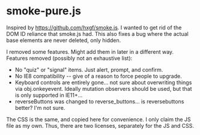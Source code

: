 smoke-pure.js
===============

Inspired by https://github.com/hxgf/smoke.js. I wanted to get rid of the DOM ID reliance that smoke.js had. This also fixes a bug where the actual base elements are never deleted, only hidden.

I removed some features. Might add them in later in a different way. Features removed (possibly not an exhaustive list):
* No "quiz" or "signal" items. Just alert, prompt, and confirm.
* No IE8 compatibility -- give of a reason to force people to upgrade.
* Keyboard controls are entirely gone... not sure about overwriting things via obj.onkeyevent. Ideally mutation observers should be used, but that is only supported in IE11+...
* reverseButtons was changed to reverse_buttons... is reversebuttons better? I'm not sure.

The CSS is the same, and copied here for convenience. I only claim the JS file as my own. Thus, there are two licenses, separately for the JS and CSS.
